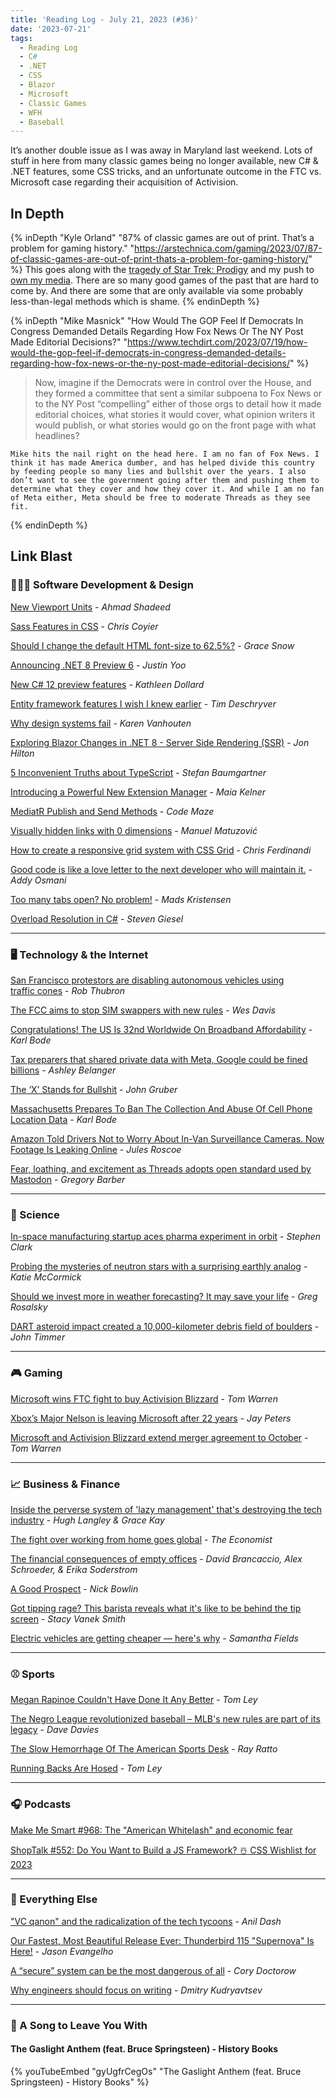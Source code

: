 ```yaml
---
title: 'Reading Log - July 21, 2023 (#36)'
date: '2023-07-21'
tags:
  - Reading Log
  - C#
  - .NET
  - CSS
  - Blazor
  - Microsoft
  - Classic Games
  - WFH
  - Baseball
---
```


It’s another double issue as I was away in Maryland last weekend. Lots of stuff in here from many classic games being no longer available, new C# & .NET features, some CSS tricks, and an unfortunate outcome in the FTC vs. Microsoft case regarding their acquisition of Activision.
<!-- excerpt -->

## In Depth

{% inDepth "Kyle Orland" "87% of classic games are out of print. That’s a problem for gaming history." "https://arstechnica.com/gaming/2023/07/87-of-classic-games-are-out-of-print-thats-a-problem-for-gaming-history/" %}
    This goes along with the [tragedy of Star Trek: Prodigy](https://kpwags.com/posts/2023/06/27/star-trek-prodigy-what-a-bummer) and my push to [own my media](https://kpwags.com/posts/2023/07/12/random-thoughts-on-owning-things). There are so many good games of the past that are hard to come by. And there are some that are only available via some probably less-than-legal methods which is shame.
{% endinDepth %}

{% inDepth "Mike Masnick" "How Would The GOP Feel If Democrats In Congress Demanded Details Regarding How Fox News Or The NY Post Made Editorial Decisions?" "https://www.techdirt.com/2023/07/19/how-would-the-gop-feel-if-democrats-in-congress-demanded-details-regarding-how-fox-news-or-the-ny-post-made-editorial-decisions/" %}
    <blockquote><p>Now, imagine if the Democrats were in control over the House, and they formed a committee that sent a similar subpoena to Fox News or to the NY Post “compelling” either of those orgs to detail how it made editorial choices, what stories it would cover, what opinion writers it would publish, or what stories would go on the front page with what headlines?</p></blockquote>

    Mike hits the nail right on the head here. I am no fan of Fox News. I think it has made America dumber, and has helped divide this country by feeding people so many lies and bullshit over the years. I also don’t want to see the government going after them and pushing them to determine what they cover and how they cover it. And while I am no fan of Meta either, Meta should be free to moderate Threads as they see fit.
{% endinDepth %}

## Link Blast

### 👨🏼‍💻 Software Development & Design

[New Viewport Units](https://ishadeed.com/article/new-viewport-units/) - *Ahmad Shadeed*

[Sass Features in CSS](https://chriscoyier.net/2023/07/11/sass-features-in-css/) - *Chris Coyier*

[Should I change the default HTML font-size to 62.5%?](https://fedmentor.dev/posts/rem-html-font-size-hack/) - *Grace Snow*

[Announcing .NET 8 Preview 6](https://devblogs.microsoft.com/dotnet/announcing-dotnet-8-preview-6/) - *Justin Yoo*

[New C# 12 preview features](https://devblogs.microsoft.com/dotnet/new-csharp-12-preview-features/) - *Kathleen Dollard*

[Entity framework features I wish I knew earlier](https://timdeschryver.dev/blog/entity-framework-features-i-wish-i-knew-earlier) - *Tim Deschryver*

[Why design systems fail](https://www.infobeans.com/why-design-systems-fail/) - *Karen Vanhouten*

[Exploring Blazor Changes in .NET 8 - Server Side Rendering \(SSR\)](https://jonhilton.net/blazor-ssr/) - *Jon Hilton*

[5 Inconvenient Truths about TypeScript](https://fettblog.eu/5-truths-about-typescript/) - *Stefan Baumgartner*

[Introducing a Powerful New Extension Manager](https://devblogs.microsoft.com/visualstudio/introducing-a-powerful-new-extension-manager/) - *Maia Kelner*

[MediatR Publish and Send Methods](https://code-maze.com/csharp-mediatr-publish-and-send-methods/) - *Code Maze*

[Visually hidden links with 0 dimensions](https://www.matuzo.at/blog/2023/zero-width-height-skip/) - *Manuel Matuzović*

[How to create a responsive grid system with CSS Grid](https://gomakethings.com/how-to-create-a-responsive-grid-system-with-css-grid/) - *Chris Ferdinandi*

[Good code is like a love letter to the next developer who will maintain it.](https://addyosmani.com/blog/good-code/) - *Addy Osmani*

[Too many tabs open? No problem!](https://devblogs.microsoft.com/visualstudio/too-many-tabs-open-no-problem/) - *Mads Kristensen*

[Overload Resolution in C#](https://steven-giesel.com/blogPost/3ebbefe2-7db7-4d1d-8d81-719009504027) - *Steven Giesel*

- - -

### 🖥 Technology & the Internet

[San Francisco protestors are disabling autonomous vehicles using traffic cones](https://www.techspot.com/news/99348-san-francisco-protestors-disabling-autonomous-vehicles-using-traffic.html) - *Rob Thubron*

[The FCC aims to stop SIM swappers with new rules](https://www.theverge.com/2023/7/11/23791183/fcc-sim-swapping-port-out-phone-hijacking-security-protection) - *Wes Davis*

[Congratulations! The US Is 32nd Worldwide On Broadband Affordability](https://www.techdirt.com/2023/07/12/congratulations-the-us-is-32nd-worldwide-on-broadband-affordability/) - *Karl Bode*

[Tax preparers that shared private data with Meta, Google could be fined billions](https://arstechnica.com/tech-policy/2023/07/meta-wont-say-what-happened-to-taxpayer-data-it-may-have-illegally-collected/) - *Ashley Belanger*

[The ‘X’ Stands for Bullshit](https://daringfireball.net/linked/2023/07/12/xai) - *John Gruber*

[Massachusetts Prepares To Ban The Collection And Abuse Of Cell Phone Location Data](https://www.techdirt.com/2023/07/17/massachusetts-prepares-to-ban-the-collection-and-abuse-of-cell-phone-location-data/) - *Karl Bode*

[Amazon Told Drivers Not to Worry About In-Van Surveillance Cameras. Now Footage Is Leaking Online](https://www.vice.com/en/article/v7b3gj/amazon-told-drivers-not-to-worry-about-in-van-surveillance-cameras-now-footage-is-leaking-online) - *Jules Roscoe*

[Fear, loathing, and excitement as Threads adopts open standard used by Mastodon](https://arstechnica.com/tech-policy/2023/07/fear-loathing-and-excitement-as-threads-adopts-open-standard-used-by-mastodon/) - *Gregory Barber*

- - -

### 🔬 Science

[In-space manufacturing startup aces pharma experiment in orbit](https://arstechnica.com/space/2023/07/in-space-manufacturing-startup-aces-pharma-experiment-in-orbit/) - *Stephen Clark*

[Probing the mysteries of neutron stars with a surprising earthly analog](https://arstechnica.com/science/2023/07/probing-the-mysteries-of-neutron-stars-with-a-surprising-earthly-analog/) - *Katie McCormick*

[Should we invest more in weather forecasting? It may save your life](https://www.npr.org/sections/money/2023/07/11/1186458991/should-we-invest-more-in-weather-forecasting-it-may-save-your-life) - *Greg Rosalsky*

[DART asteroid impact created a 10,000-kilometer debris field of boulders](https://arstechnica.com/science/2023/07/hubble-is-able-to-spot-boulders-blasted-loose-by-the-dart-impact/) - *John Timmer*

- - -

### 🎮 Gaming

[Microsoft wins FTC fight to buy Activision Blizzard](https://www.theverge.com/2023/7/11/23779039/microsoft-activision-blizzard-ftc-trial-win) - *Tom Warren*

[Xbox’s Major Nelson is leaving Microsoft after 22 years](https://www.theverge.com/2023/7/14/23795326/xbox-major-nelson-larry-hryb-microsoft) - *Jay Peters*

[Microsoft and Activision Blizzard extend merger agreement to October](https://www.theverge.com/2023/7/19/23797238/microsoft-activision-blizzard-merger-agreement-extension) - *Tom Warren*

- - -

### 📈 Business & Finance

[Inside the perverse system of 'lazy management' that's destroying the tech industry](https://www.businessinsider.com/tech-industry-fake-work-problem-bad-managers-bosses-layoffs-jobs-2023-7) - *Hugh Langley & Grace Kay*

[The fight over working from home goes global](https://www.economist.com/business/2023/07/10/the-fight-over-working-from-home-goes-global) - *The Economist*

[The financial consequences of empty offices](https://www.marketplace.org/2023/07/13/the-financial-consequences-of-empty-offices/) - *David Brancaccio, Alex Schroeder, & Erika Soderstrom*

[A Good Prospect](https://www.thedriftmag.com/a-good-prospect/) - *Nick Bowlin*

[Got tipping rage? This barista reveals what it's like to be behind the tip screen](https://www.npr.org/2023/07/17/1187275511/tipping-minimum-wage-tips-tip-screen) - *Stacy Vanek Smith*

[Electric vehicles are getting cheaper — here's why](https://www.marketplace.org/2023/07/19/why-prices-of-some-evs-are-falling/) - *Samantha Fields*

- - -

### ⚾ Sports

[Megan Rapinoe Couldn't Have Done It Any Better](https://defector.com/megan-rapinoe-couldnt-have-done-it-any-better) - *Tom Ley*

[The Negro League revolutionized baseball – MLB's new rules are part of its legacy](https://www.npr.org/2023/07/10/1184587949/negro-league-baseball-mlb-sam-pollard) - *Dave Davies*

[The Slow Hemorrhage Of The American Sports Desk](https://defector.com/new-york-times-sports-the-athletic) - *Ray Ratto*

[Running Backs Are Hosed](https://defector.com/running-backs-are-hosed) - *Tom Ley*

- - -

### 🎧 Podcasts

[Make Me Smart #968: The "American Whitelash" and economic fear](https://www.marketplace.org/shows/make-me-smart/the-american-whitelash-and-economic-fear/)

[ShopTalk #552: Do You Want to Build a JS Framework? ☃️ CSS Wishlist for 2023](https://shoptalkshow.com/552/)

- - -

### 🎒 Everything Else

["VC qanon" and the radicalization of the tech tycoons](https://anildash.com/2023/07/07/vc-qanon/) - *Anil Dash*

[Our Fastest, Most Beautiful Release Ever: Thunderbird 115 "Supernova" Is Here!](https://blog.thunderbird.net/2023/07/our-fastest-most-beautiful-release-ever-thunderbird-115-supernova-is-here/) - *Jason Evangelho*

[A “secure” system can be the most dangerous of all](https://pluralistic.net/2023/07/13/whose-security/#for-me-not-thee) - *Cory Doctorow*

[Why engineers should focus on writing](https://www.yieldcode.blog/post/why-engineers-should-write/) - *Dmitry Kudryavtsev*

- - -

### 🎵 A Song to Leave You With

#### The Gaslight Anthem  (feat. Bruce Springsteen) - History Books

{% youTubeEmbed "gyUgfrCegOs" "The Gaslight Anthem  (feat. Bruce Springsteen) - History Books" %}
